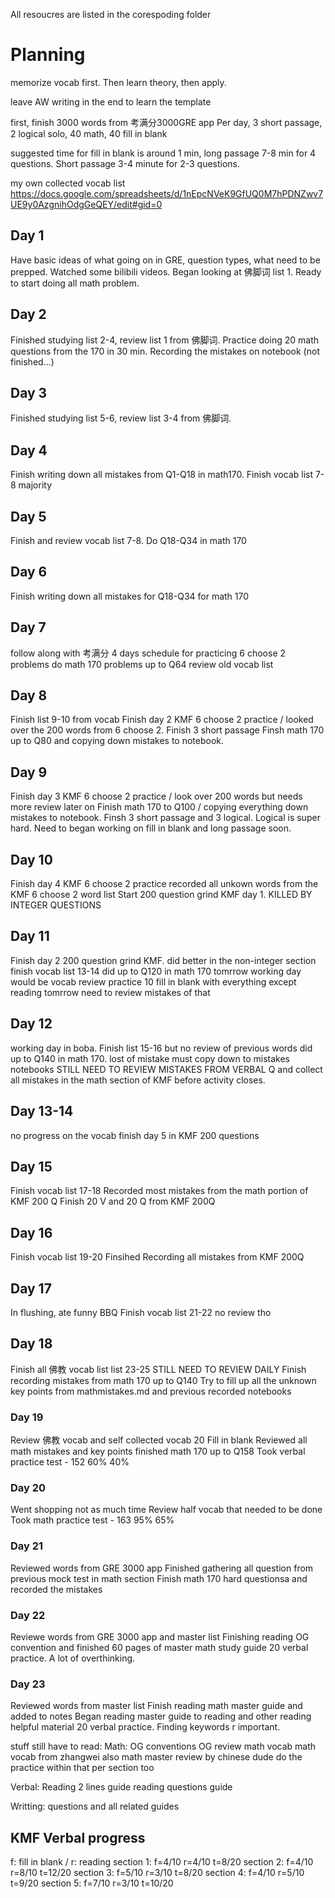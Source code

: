 All resoucres are listed in the corespoding folder

# Planning

memorize vocab first. Then learn theory, then apply.

leave AW writing in the end to learn the template

first, finish 3000 words from 考满分3000GRE app
Per day, 3 short passage, 2 logical solo, 40 math, 40 fill in blank

suggested time for fill in blank is around 1 min, long passage 7-8 min for 4 questions. Short passage 3-4 minute for 2-3 questions.

my own collected vocab list 
https://docs.google.com/spreadsheets/d/1nEpcNVeK9GfUQ0M7hPDNZwv7UE9y0AzgnihOdgGeQEY/edit#gid=0


## Day 1 
Have basic ideas of what going on in GRE, question types, what need to be prepped. Watched some bilibili videos.
Began looking at 佛脚词 list 1. Ready to start doing all math problem.

## Day 2 
Finished studying list 2-4, review list 1 from 佛脚词.
Practice doing 20 math questions from the 170 in 30 min. 
Recording the mistakes on notebook (not finished...)

## Day 3
Finished studying list 5-6, review list 3-4 from 佛脚词.

## Day 4
Finish writing down all mistakes from Q1-Q18 in math170.
Finish vocab list 7-8 majority

## Day 5
Finish and review vocab list 7-8.
Do Q18-Q34 in math 170

## Day 6 
Finish writing down all mistakes for Q18-Q34 for math 170

## Day 7 
follow along with 考满分 4 days schedule for practicing 6 choose 2 problems
do math 170 problems up to Q64
review old vocab list 

## Day 8
Finish list 9-10 from vocab
Finish day 2 KMF 6 choose 2 practice / looked over the 200 words from 6 choose 2.
Finish 3 short passage
Finsh math 170 up to Q80 and copying down mistakes to notebook.

## Day 9
Finish day 3 KMF 6 choose 2 practice / look over 200 words but needs more review later on
Finish math 170 to Q100 / copying everything down mistakes to notebook.
Finsh 3 short passage and 3 logical. Logical is super hard. Need to began working on fill in blank and long passage soon.

## Day 10
Finish day 4 KMF 6 choose 2 practice
recorded all unkown words from the KMF 6 choose 2 word list
Start 200 question grind KMF day 1. KILLED BY INTEGER QUESTIONS

## Day 11
Finish day 2 200 question grind KMF. did better in the non-integer section
finish vocab list 13-14
did up to Q120 in math 170
tomrrow working day would be vocab review
practice 10 fill in blank with everything except reading
tomrrow need to review mistakes of that

## Day 12
working day in boba. 
Finish list 15-16 but no review of previous words
did up to Q140 in math 170. lost of mistake must copy down to mistakes notebooks
STILL NEED TO REVIEW MISTAKES FROM VERBAL Q and collect all mistakes in the math section of KMF before activity closes.

## Day 13-14
no progress on the vocab
finish day 5 in KMF 200 questions

## Day 15
Finish vocab list 17-18
Recorded most mistakes from the math portion of KMF 200 Q
Finish 20 V and 20 Q from KMF 200Q

## Day 16
Finish vocab list 19-20
Finsihed Recording all mistakes from KMF 200Q

## Day 17
In flushing, ate funny BBQ
Finish vocab list 21-22 no review tho

## Day 18
Finish all 佛教 vocab list list 23-25
STILL NEED TO REVIEW DAILY 
Finish recording mistakes from math 170 up to Q140
Try to fill up all the unknown key points from mathmistakes.md and previous recorded notebooks

### Day 19
Review 佛教 vocab and self collected vocab
20 Fill in blank
Reviewed all math mistakes and key points
finished math 170 up to Q158
Took verbal practice test - 152 60% 40%

### Day 20
Went shopping not as much time
Review half vocab that needed to be done
Took math practice test - 163 95% 65%

### Day 21
Reviewed words from GRE 3000 app
Finished gathering all question from previous mock test in math section
Finish math 170 hard questionsa and recorded the mistakes

### Day 22
Reviewe words from GRE 3000 app and master list
Finishing reading OG convention and finished 60 pages of master math study guide
20 verbal practice. A lot of overthinking.

### Day 23
Reviewed words from master list
Finish reading math master guide and added to notes
Began reading master guide to reading and other reading helpful material
20 verbal practice. Finding keywords r important.

stuff still have to read:
Math: 
OG conventions
OG review
math vocab
math vocab from zhangwei also
math master review by chinese dude
do the practice within that per section too 

Verbal:
Reading 2 lines guide
reading questions guide

Writting:
questions and all related guides


## KMF Verbal progress
f: fill in blank / r: reading
section 1: f=4/10 r=4/10 t=8/20
section 2: f=4/10 r=8/10 t=12/20
section 3: f=5/10 r=3/10 t=8/20
section 4: f=4/10 r=5/10 t=9/20
section 5: f=7/10 r=3/10 t=10/20
